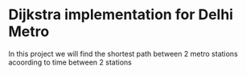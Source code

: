 # Dijkstra implementation for Delhi Metro
 In this project we will find the shortest path between 2 metro stations  acoording to time between 2 stations
